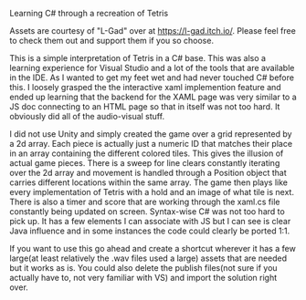 Learning C# through a recreation of Tetris

Assets are courtesy of "L-Gad" over at https://l-gad.itch.io/. Please feel free to check them out and support them if you so choose.


This is a simple interpretation of Tetris in a C# base. This was also a learning experience for Visual Studio and a lot of the tools that are available in the IDE. As I wanted to get my feet wet and had never touched C# before this. I loosely grasped the the interactive xaml implemention feature and ended up learning that the backend for the XAML page was very similar to a JS doc connecting to an HTML page so that in itself was not too hard. It obviously did all of the audio-visual stuff.


I did not use Unity and simply created the game over a grid represented by a 2d array. Each piece is actually just a numeric ID that matches their place in an array containing the different colored tiles. This gives the illusion of actual game pieces. There is a sweep for line clears constantly iterating over the 2d array and movement is handled through a Position object that carries different locations within the same array. The game then plays like every implementation of Tetris with a hold and an image of what tile is next. There is also a timer and score that are working through the xaml.cs file constantly being updated on screen. Syntax-wise C# was not too hard to pick up. It has a few elements I can associate with JS but I can see is clear Java influence and in some instances the code could clearly be ported 1:1.

If you want to use this go ahead and create a shortcut wherever it has a few large(at least relatively the .wav files used a large) assets that are needed but it works as is. You could also delete the publish files(not sure if you actually have to, not very familiar with VS) and import the solution right over.